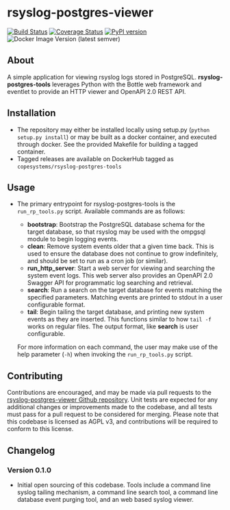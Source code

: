 # rsyslog-postgres-viewer
[![Build Status](https://travis-ci.org/cope-systems/rsyslog-postgres-tools.svg?branch=master)](https://travis-ci.org/cope-systems/rsyslog-postgres-viewer) 
[![Coverage Status](https://coveralls.io/repos/github/cope-systems/rsyslog-postgres-tools/badge.svg?branch=master)](https://coveralls.io/github/cope-systems/rsyslog-postgres-viewer?branch=master)
[![PyPI version](https://badge.fury.io/py/rsyslog-postgres-tools.svg)](https://badge.fury.io/py/rsylog-postgres-tools)
![Docker Image Version (latest semver)](https://img.shields.io/docker/v/copesystems/rsyslog-postgres-tools)

## About

A simple application for viewing rsyslog logs stored in PostgreSQL. 
**rsyslog-postgres-tools** leverages Python with the Bottle web framework
and eventlet to provide an HTTP viewer and OpenAPI 2.0 REST API.

## Installation

* The repository may either be installed locally using setup.py
  (```python setup.py install```) or may be built as a docker container,
  and executed through docker. See the provided Makefile for building a 
  tagged container.
* Tagged releases are available on DockerHub tagged as ```copesystems/rsyslog-postgres-tools```


## Usage

* The primary entrypoint for rsyslog-postgres-tools is the ```run_rp_tools.py```
  script. Available commands are as follows:
  * **bootstrap**: Bootstrap the PostgreSQL database schema for the target database, 
    so that rsyslog may be used with the ompgsql module to begin logging events.
  * **clean**: Remove system events older that a given time back. This is used to ensure
    the database does not continue to grow indefinitely, and should be set to run as 
    a cron job (or similar).
  * **run_http_server**: Start a web server for viewing and searching the system event logs. 
    This web server also provides an OpenAPI 2.0 Swagger API for programmatic
    log searching and retrieval.
  * **search**: Run a search on the target database for events matching the 
    specified parameters. Matching events are printed to stdout in a
    user configurable format.
  * **tail**: Begin tailing the target database, and printing new
    system events as they are inserted. This functions similar to
    how ```tail -f``` works on regular files. The output format, like
    **search** is user configurable.
    
  For more information on each command, the user may make use of the
  help parameter (```-h```) when invoking the ```run_rp_tools.py``` script.


## Contributing

Contributions are encouraged, and may be made via pull requests to the [rsyslog-postgres-viewer 
Github repository](https://github.com/cope-systems/rsyslog-postgres-viewer). Unit tests are expected for any
additional changes or improvements made to the codebase, and all tests must pass for a 
pull request to be considered for merging. Please note that this
codebase is licensed as AGPL v3, and contributions will be required to conform to
this license.

## Changelog

### Version 0.1.0

* Initial open sourcing of this codebase. Tools include a command line syslog tailing mechanism, 
  a command line search tool, a command line database event purging tool,
  and an web based syslog viewer.
